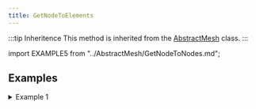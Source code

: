 ```yaml
---
title: GetNodeToElements
---
```


:::tip Inheritence
This method is inherited from the [AbstractMesh](../AbstractMesh/AbstractMesh_.md) class.
:::

import EXAMPLE5 from "../AbstractMesh/GetNodeToNodes.md";

<EXAMPLE5 />

## Examples 

<details>
<summary>Example 1</summary>
<div>

import EXAMPLE6 from "./examples/_GetNodeToElements_test_1.md";

<EXAMPLE6 />

</div>
</details>

